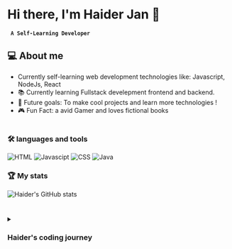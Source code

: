 #  Hi there, I'm Haider Jan 🤖


**` A Self-Learning Developer`**


## 💻 About me 

-  Currently self-learning web development technologies like: Javascript, NodeJs, React
- 📚 Currently learning Fullstack develepment frontend and backend.
- 🚀 Future goals: To make cool projects and learn more technologies !
- 🎮 Fun Fact: a avid Gamer and loves fictional books

#
### 🛠️ languages and tools 
![HTML](https://img.shields.io/badge/-HTML-333333?style=flat&logo=HTML5) 
![Javascipt](https://img.shields.io/badge/CSS-563d7c?&style=flat&logo=css3&logoColor=white) 
![CSS](https://img.shields.io/badge/-CSS-333333?style=flat&logo=CSS3&logoColor=1572B6)
![Java](https://img.shields.io/badge/Java-ED8B00?style=flat&logo=openjdk&logoColor=white)

### 🏆 My stats 

![Haider's GitHub stats](https://github-readme-stats.vercel.app/api?username=Haiderrjan&show_icons=true&theme=tokyonight)

#

<details>
 <summary><h3>Haider's coding journey</h3></summary>
hello, I've just started my journey as a self-taught programmer. I'm a passionate about learning and building new and  cool programming projects. i enjoy working on personal projects and exploring differernt technoliges and improving my coding skills. 
 
As of right now, i'm focusing mostly on web-development, hoping to create websites and apps that can be of use for me and other people. In the future i'm excited to dive deeper into full-stack development becoming a confident programmer working on front-end as well as back-end projects.

Coding for me is a journey and i love the ups and down it has and everything in between. i'm excited to see where this journey will take me.

Thanks for stopping by and feel free to connect or give me any tips i can improve on :) 
</details> 



          

 








